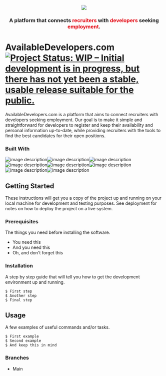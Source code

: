 <p align="center">
  <img src="https://i.ibb.co/87NsT3s/templogo-WITHOUTTIRAS.jpg">
</p>

<h3 align="center"> A platform that connects <spam style="color:#E30814">recruiters</spam> with <spam style="color:#E30814">developers</spam> seeking <spam style="color:#E30814">employment</spam>.</h4>

# AvailableDevelopers.com [![Project Status: WIP – Initial development is in progress, but there has not yet been a stable, usable release suitable for the public.](https://www.repostatus.org/badges/latest/wip.svg)](https://www.repostatus.org/#wip)

AvailableDevelopers.com is a platform that aims to connect recruiters with developers seeking employment. Our goal is to make it simple and straightforward for developers to register and keep their availability and personal information up-to-date, while providing recruiters with the tools to find the best candidates for their open positions.

### Built With

![image description](https://img.shields.io/badge/PHP-777BB4?style=for-the-badge&logo=php&logoColor=white)![image description](https://img.shields.io/badge/Laravel-FF2D20?style=for-the-badge&logo=laravel&logoColor=white)![image description](https://img.shields.io/badge/livewire-4e56a6?style=for-the-badge&logo=livewire&logoColor=white)![image description](https://img.shields.io/badge/HTML5-E34F26?style=for-the-badge&logo=html5&logoColor=white)![image description](https://img.shields.io/badge/Tailwind_CSS-38B2AC?style=for-the-badge&logo=tailwind-css&logoColor=white)![image description](https://img.shields.io/badge/PostgreSQL-316192?style=for-the-badge&logo=postgresql&logoColor=white)![image description](https://img.shields.io/badge/JavaScript-323330?style=for-the-badge&logo=javascript&logoColor=F7DF1E)![image description](https://img.shields.io/badge/Alpine%20JS-8BC0D0?style=for-the-badge&logo=alpinedotjs&logoColor=black)

## Getting Started

These instructions will get you a copy of the project up and running on your local machine for development and testing purposes. See deployment for notes on how to deploy the project on a live system.

### Prerequisites

The things you need before installing the software.

* You need this
* And you need this
* Oh, and don't forget this

### Installation

A step by step guide that will tell you how to get the development environment up and running.

```
$ First step
$ Another step
$ Final step
```

## Usage

A few examples of useful commands and/or tasks.

```
$ First example
$ Second example
$ And keep this in mind
```

### Branches

* Main
